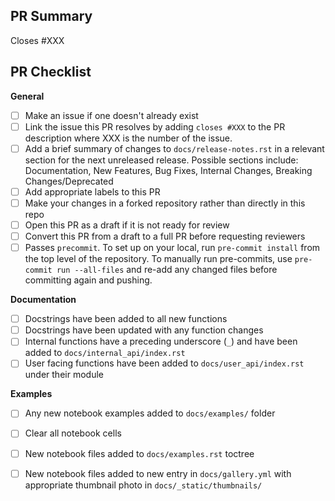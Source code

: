 ## PR Summary
<!-- Summary goes here. Replace XXX with the number of the issue this PR will resolve. -->
Closes #XXX

## PR Checklist
<!-- Please mark any checkboxes that do not apply to this PR as [N/A]. If an entire section doesn't
apply to this PR, comment it out or delete it. -->
**General**
- [ ] Make an issue if one doesn't already exist
- [ ] Link the issue this PR resolves by adding `closes #XXX` to the PR description where XXX is the number of the issue.
- [ ] Add a brief summary of changes to `docs/release-notes.rst` in a relevant section for the next unreleased release. Possible sections include: Documentation, New Features, Bug Fixes, Internal Changes, Breaking Changes/Deprecated
- [ ] Add appropriate labels to this PR
- [ ] Make your changes in a forked repository rather than directly in this repo
- [ ] Open this PR as a draft if it is not ready for review
- [ ] Convert this PR from a draft to a full PR before requesting reviewers
- [ ] Passes `precommit`. To set up on your local, run `pre-commit install` from the top level of the repository. To manually run pre-commits, use `pre-commit run --all-files` and re-add any changed files before committing again and pushing.

**Documentation**
- [ ] Docstrings have been added to all new functions
- [ ] Docstrings have been updated with any function changes
- [ ] Internal functions have a preceding underscore (`_`) and have been added to `docs/internal_api/index.rst`
- [ ] User facing functions have been added to `docs/user_api/index.rst` under their module

**Examples**
- [ ] Any new notebook examples added to `docs/examples/` folder
- [ ] Clear all notebook cells
- [ ] New notebook files added to `docs/examples.rst` toctree
- [ ] New notebook files added to new entry in `docs/gallery.yml` with appropriate thumbnail photo in `docs/_static/thumbnails/`


<!--
Thank you so much for your PR!  To help us review your contribution, please
consider the following points:

- Fork this repository and open the PR from your fork. Do not directly work on
  the NCAR/geocat-viz repository.

- The PR title should summarize the changes, for example "Create weighted pearson-r
  correlation coefficient function". Avoid non-descriptive titles such as "Addresses
  issue #229".

- The summary should provide at least 1-2 sentences describing the pull request
  in detail (Why is this change required?  What problem does it solve?) and
  link to any relevant issues.

- The summary in `docs/release-notes.rst` should be written as " 'Summary of changes'
  by `FirstName LastName`_ in (:pr:`PR#`) ". For first time contributors, add your new
  name and GitHub link to bottom of `docs/release-notes.rst` as _`FirstName LastName`
  :https://github.com/username

**PR Etiquette Reminders**
- This PR should be listed as a draft PR until you are ready to request reviewers

- After making changes in accordance with the reviews, re-request your reviewers

- Do *not* mark conversations as resolved if you didn't start them

- Do mark conversations as resolved *if you opened them* and are satisfied with the changes/discussion.

If you need assistance with your PR, please let the GeoCAT team know by
tagging us with @NCAR/geocat. We can help if reviews are unclear, the recommended changes
seem overly demanding, you would like help in addressing a reviewer's comments,
or if you have been waiting more than a week to hear back on your PR.
-->
